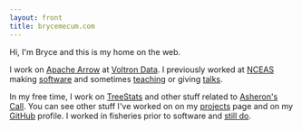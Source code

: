 ```yaml
---
layout: front
title: brycemecum.com
---
```


Hi, I'm Bryce and this is my home on the web.

I work on [Apache Arrow](https://arrow.apache.org/) at [Voltron Data](https://voltrondata.com).
I previously worked at [NCEAS](https://www.nceas.ucsb.edu/) making [software](https://github.com/nceas) and sometimes [teaching](/teaching) or giving [talks](/talks).

In my free time, I work on [TreeStats](https://treestats.net) and other stuff related to [Asheron's Call](https://en.wikipedia.org/wiki/Asheron%27s_Call). You can see other stuff I've worked on on my [projects](/projects) page and on my [GitHub](https://github.com/amoeba) profile. I worked in fisheries prior to software and [still do](http://www.aoos.org/2019-run-timing-outlook-and-forecast-summary-chinook-salmon-yukon-river-delta/).
